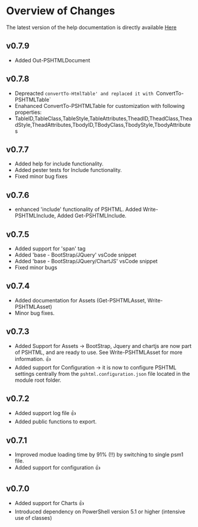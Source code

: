 # Overview of Changes

The latest version of the help documentation is directly available [Here](https://pshtml.readthedocs.io/en/latest/)

## v0.7.9
- Added Out-PSHTMLDocument

## v0.7.8
- Depreacted `convertTo-HtmlTable' and replaced it with `ConvertTo-PSHTMLTable`
- Enahanced ConvertTo-PSHTMLTable for customization with following properties: 
- TableID,TableClass,TableStyle,TableAttributes,TheadID,TheadClass,TheadStyle,TheadAttributes,TbodyID,TBodyClass,TbodyStyle,TbodyAttributes

## v0.7.7
- Added help for include functionality.
- Added pester tests for Include functionality. 
- Fixed minor bug fixes

## v0.7.6
- enhanced 'include' functionality of PSHTML. Added Write-PSHTMLInclude, Added Get-PSHTMLInclude. 

## v0.7.5
- Added support for 'span' tag
- Added 'base - BootStrap/JQuery' vsCode snippet
- Added 'base - BootStrap/JQuery/ChartJS' vsCode snippet
- Fixed minor bugs


## v0.7.4
- Added documentation for Assets (Get-PSHTMLAsset, Write-PSHTMLAsset)
- Minor bug fixes.

## v0.7.3
- Added Support for Assets -> BootStrap, Jquery and chartjs are now part of PSHTML, and are ready to use. See Write-PSHTMLAsset for more information. 👍
- Added support for Configuration -> it is now to configure PSHTML settings centrally from the ```pshtml.configuration.json``` file located in the module root folder.

## v0.7.2
- Added support log file 👍
- Added public functions to export.

## v0.7.1
- Improved modue loading time by 91% (!!) by switching to single psm1 file.
- Added support for configuration 👍

## v0.7.0
- Added support for Charts 👍
- Introduced dependency on PowerShell version 5.1 or higher (intensive use of classes)


